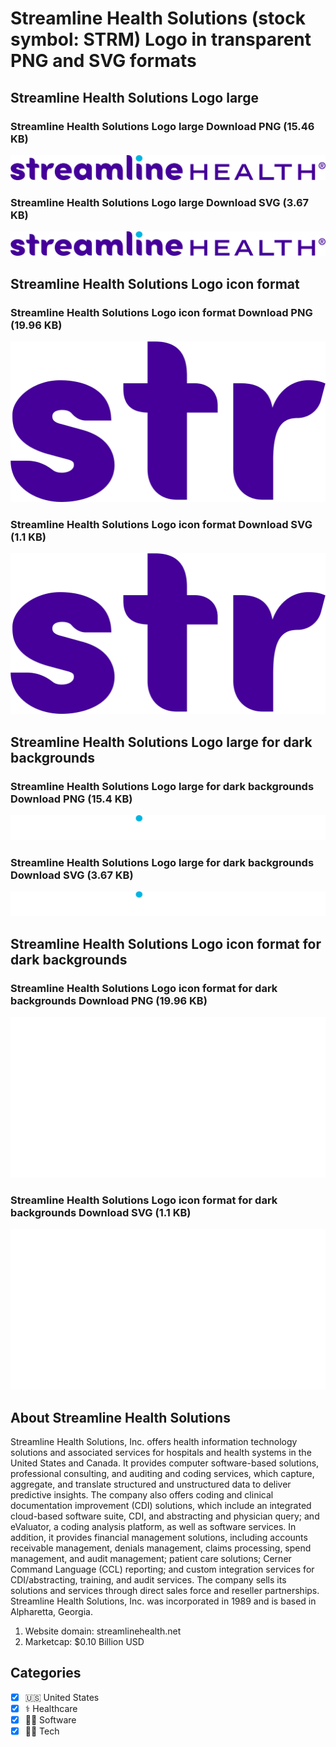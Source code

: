 # Streamline Health Solutions (stock symbol: STRM) Logo in transparent PNG and SVG formats

## Streamline Health Solutions Logo large

### Streamline Health Solutions Logo large Download PNG (15.46 KB)

![Streamline Health Solutions Logo large Download PNG (15.46 KB)](/img/orig/STRM_BIG-f67ef47b.png)

### Streamline Health Solutions Logo large Download SVG (3.67 KB)

![Streamline Health Solutions Logo large Download SVG (3.67 KB)](/img/orig/STRM_BIG-f6c8cc76.svg)

## Streamline Health Solutions Logo icon format

### Streamline Health Solutions Logo icon format Download PNG (19.96 KB)

![Streamline Health Solutions Logo icon format Download PNG (19.96 KB)](/img/orig/STRM-7dec6984.png)

### Streamline Health Solutions Logo icon format Download SVG (1.1 KB)

![Streamline Health Solutions Logo icon format Download SVG (1.1 KB)](/img/orig/STRM-1b66f0f9.svg)

## Streamline Health Solutions Logo large for dark backgrounds

### Streamline Health Solutions Logo large for dark backgrounds Download PNG (15.4 KB)

![Streamline Health Solutions Logo large for dark backgrounds Download PNG (15.4 KB)](/img/orig/STRM_BIG.D-3ea1b72e.png)

### Streamline Health Solutions Logo large for dark backgrounds Download SVG (3.67 KB)

![Streamline Health Solutions Logo large for dark backgrounds Download SVG (3.67 KB)](/img/orig/STRM_BIG.D-6f524c7e.svg)

## Streamline Health Solutions Logo icon format for dark backgrounds

### Streamline Health Solutions Logo icon format for dark backgrounds Download PNG (19.96 KB)

![Streamline Health Solutions Logo icon format for dark backgrounds Download PNG (19.96 KB)](/img/orig/STRM.D-e7da3c14.png)

### Streamline Health Solutions Logo icon format for dark backgrounds Download SVG (1.1 KB)

![Streamline Health Solutions Logo icon format for dark backgrounds Download SVG (1.1 KB)](/img/orig/STRM.D-97534453.svg)

## About Streamline Health Solutions

Streamline Health Solutions, Inc. offers health information technology solutions and associated services for hospitals and health systems in the United States and Canada. It provides computer software-based solutions, professional consulting, and auditing and coding services, which capture, aggregate, and translate structured and unstructured data to deliver predictive insights. The company also offers coding and clinical documentation improvement (CDI) solutions, which include an integrated cloud-based software suite, CDI, and abstracting and physician query; and eValuator, a coding analysis platform, as well as software services. In addition, it provides financial management solutions, including accounts receivable management, denials management, claims processing, spend management, and audit management; patient care solutions; Cerner Command Language (CCL) reporting; and custom integration services for CDI/abstracting, training, and audit services. The company sells its solutions and services through direct sales force and reseller partnerships. Streamline Health Solutions, Inc. was incorporated in 1989 and is based in Alpharetta, Georgia.

1. Website domain: streamlinehealth.net
2. Marketcap: $0.10 Billion USD


## Categories
- [x] 🇺🇸 United States
- [x] ⚕️ Healthcare
- [x] 👨‍💻 Software
- [x] 👩‍💻 Tech
